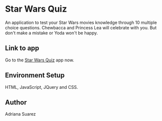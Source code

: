 # Star Wars Quiz
An application to test your Star Wars movies knowledge through 10 multiple choice questions. Chewbacca 
and Princess Lea will celebrate with you. But don't make a mistake or Yoda won't be happy.

## Link to app
Go to the [Star Wars Quiz](https://adrianasu.github.io/starWarsQuiz/starWarsQuiz.html) app now.

## Environment Setup
HTML, JavaScript, JQuery and CSS.

## Author
Adriana Suarez 

